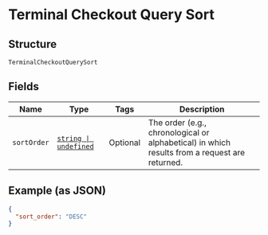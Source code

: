 
# Terminal Checkout Query Sort

## Structure

`TerminalCheckoutQuerySort`

## Fields

| Name | Type | Tags | Description |
|  --- | --- | --- | --- |
| `sortOrder` | [`string \| undefined`](../../doc/models/sort-order.md) | Optional | The order (e.g., chronological or alphabetical) in which results from a request are returned. |

## Example (as JSON)

```json
{
  "sort_order": "DESC"
}
```

